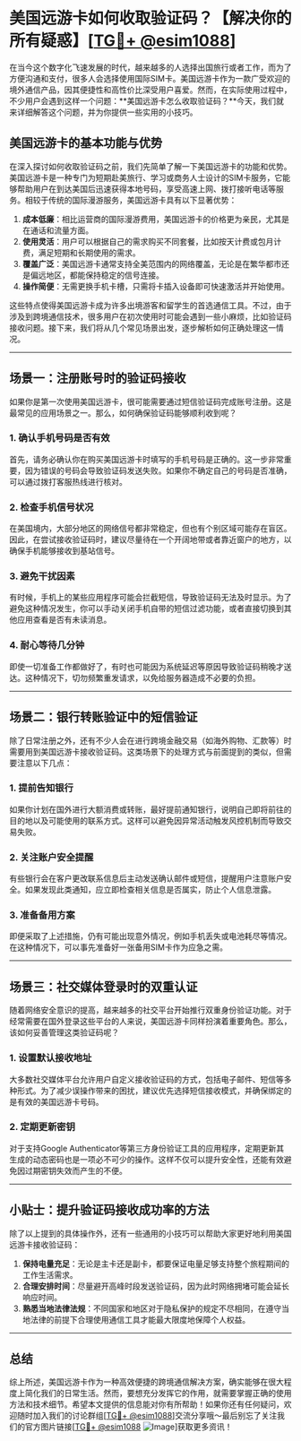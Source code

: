 # 美国远游卡如何收取验证码？【解决你的所有疑惑】[[TG💪+ @esim1088](https://t.me/s/esim1088)]

在当今这个数字化飞速发展的时代，越来越多的人选择出国旅行或者工作，而为了方便沟通和支付，很多人会选择使用国际SIM卡。美国远游卡作为一款广受欢迎的境外通信产品，因其便捷性和高性价比深受用户喜爱。然而，在实际使用过程中，不少用户会遇到这样一个问题：**美国远游卡怎么收取验证码？**今天，我们就来详细解答这个问题，并为你提供一些实用的小技巧。

## 美国远游卡的基本功能与优势

在深入探讨如何收取验证码之前，我们先简单了解一下美国远游卡的功能和优势。美国远游卡是一种专门为短期赴美旅行、学习或商务人士设计的SIM卡服务，它能够帮助用户在到达美国后迅速获得本地号码，享受高速上网、拨打接听电话等服务。相较于传统的国际漫游服务，美国远游卡具有以下显著优势：

1. **成本低廉**：相比运营商的国际漫游费用，美国远游卡的价格更为亲民，尤其是在通话和流量方面。
2. **使用灵活**：用户可以根据自己的需求购买不同套餐，比如按天计费或包月计费，满足短期和长期使用的需求。
3. **覆盖广泛**：美国远游卡通常支持全美范围内的网络覆盖，无论是在繁华都市还是偏远地区，都能保持稳定的信号连接。
4. **操作简便**：无需更换手机卡槽，只需将卡插入设备即可快速激活并开始使用。

这些特点使得美国远游卡成为许多出境游客和留学生的首选通信工具。不过，由于涉及到跨境通信技术，很多用户在初次使用时可能会遇到一些小麻烦，比如验证码接收问题。接下来，我们将从几个常见场景出发，逐步解析如何正确处理这一情况。

---

## 场景一：注册账号时的验证码接收

如果你是第一次使用美国远游卡，很可能需要通过短信验证码完成账号注册。这是最常见的应用场景之一。那么，如何确保验证码能够顺利收到呢？

### 1. 确认手机号码是否有效
首先，请务必确认你在购买美国远游卡时填写的手机号码是正确的。这一步非常重要，因为错误的号码会导致验证码发送失败。如果你不确定自己的号码是否准确，可以通过拨打客服热线进行核对。

### 2. 检查手机信号状况
在美国境内，大部分地区的网络信号都非常稳定，但也有个别区域可能存在盲区。因此，在尝试接收验证码时，建议尽量待在一个开阔地带或者靠近窗户的地方，以确保手机能够接收到基站信号。

### 3. 避免干扰因素
有时候，手机上的某些应用程序可能会拦截短信，导致验证码无法及时显示。为了避免这种情况发生，你可以手动关闭手机自带的短信过滤功能，或者直接切换到其他应用查看是否有未读消息。

### 4. 耐心等待几分钟
即使一切准备工作都做好了，有时也可能因为系统延迟等原因导致验证码稍晚才送达。这种情况下，切勿频繁重发请求，以免给服务器造成不必要的负担。

---

## 场景二：银行转账验证中的短信验证

除了日常注册之外，还有不少人会在进行跨境金融交易（如海外购物、汇款等）时需要用到美国远游卡接收验证码。这类场景下的处理方式与前面提到的类似，但需要注意以下几点：

### 1. 提前告知银行
如果你计划在国外进行大额消费或转账，最好提前通知银行，说明自己即将前往的目的地以及可能使用的联系方式。这样可以避免因异常活动触发风控机制而导致交易失败。

### 2. 关注账户安全提醒
有些银行会在客户更改联系信息后主动发送确认邮件或短信，提醒用户注意账户安全。如果发现此类通知，应立即检查相关信息是否属实，防止个人信息泄露。

### 3. 准备备用方案
即便采取了上述措施，仍有可能出现意外情况，例如手机丢失或电池耗尽等情况。在这种情况下，可以事先准备好一张备用SIM卡作为应急之需。

---

## 场景三：社交媒体登录时的双重认证

随着网络安全意识的提高，越来越多的社交平台开始推行双重身份验证功能。对于经常需要在国外登录这些平台的人来说，美国远游卡同样扮演着重要角色。那么，该如何妥善管理这类验证码呢？

### 1. 设置默认接收地址
大多数社交媒体平台允许用户自定义接收验证码的方式，包括电子邮件、短信等多种形式。为了减少误操作带来的困扰，建议优先选择短信接收模式，并确保绑定的是有效的美国远游卡号码。

### 2. 定期更新密钥
对于支持Google Authenticator等第三方身份验证工具的应用程序，定期更新其生成的动态密码也是一项必不可少的操作。这样不仅可以提升安全性，还能有效避免因过期密钥失效而产生的不便。

---

## 小贴士：提升验证码接收成功率的方法

除了以上提到的具体操作外，还有一些通用的小技巧可以帮助大家更好地利用美国远游卡接收验证码：

1. **保持电量充足**：无论是主卡还是副卡，都要保证电量足够支持整个旅程期间的工作生活需求。
2. **合理安排时间**：尽量避开高峰时段发送验证码，因为此时网络拥堵可能会延长响应时间。
3. **熟悉当地法律法规**：不同国家和地区对于隐私保护的规定不尽相同，在遵守当地法律的前提下合理使用通信工具才能最大限度地保障个人权益。

---

## 总结

综上所述，美国远游卡作为一种高效便捷的跨境通信解决方案，确实能够在很大程度上简化我们的日常生活。然而，要想充分发挥它的作用，就需要掌握正确的使用方法和技术细节。希望本文提供的信息能对你有所帮助！如果你还有任何疑问，欢迎随时加入我们的讨论群组[[TG💪+ @esim1088](https://t.me/s/esim1088)]交流分享哦～最后别忘了关注我们的官方图片链接[[TG💪+ @esim1088](https://t.me/s/esim1088) ![Image](https://i.postimg.cc/4NQfJmqS/Snipaste-2025-05-13-00-14-12.png)]获取更多资讯！